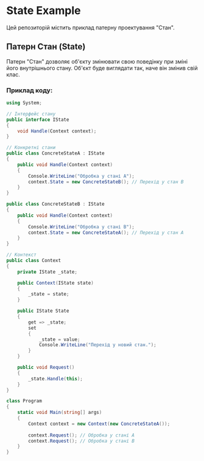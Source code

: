 # State Example

Цей репозиторій містить приклад патерну проектування "Стан".

## Патерн Стан (State)

Патерн "Стан" дозволяє об'єкту змінювати свою поведінку при зміні його внутрішнього стану. Об'єкт буде виглядати так, наче він змінив свій клас.

### Приклад коду:

```csharp
using System;

// Інтерфейс стану
public interface IState
{
    void Handle(Context context);
}

// Конкретні стани
public class ConcreteStateA : IState
{
    public void Handle(Context context)
    {
        Console.WriteLine("Обробка у стані A");
        context.State = new ConcreteStateB(); // Перехід у стан B
    }
}

public class ConcreteStateB : IState
{
    public void Handle(Context context)
    {
        Console.WriteLine("Обробка у стані B");
        context.State = new ConcreteStateA(); // Перехід у стан A
    }
}

// Контекст
public class Context
{
    private IState _state;

    public Context(IState state)
    {
        _state = state;
    }

    public IState State
    {
        get => _state;
        set
        {
            _state = value;
            Console.WriteLine("Перехід у новий стан.");
        }
    }

    public void Request()
    {
        _state.Handle(this);
    }
}

class Program
{
    static void Main(string[] args)
    {
        Context context = new Context(new ConcreteStateA());
        
        context.Request(); // Обробка у стані A
        context.Request(); // Обробка у стані B
    }
}

